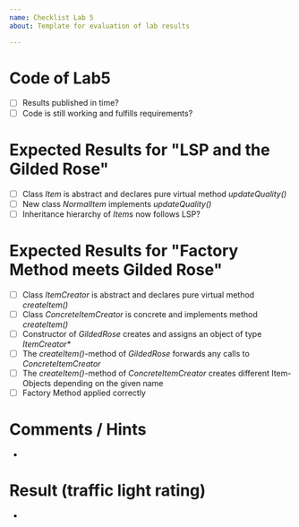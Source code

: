 ```yaml
---
name: Checklist Lab 5
about: Template for evaluation of lab results

---
```


# Code of Lab5
- [ ] Results published in time? 
- [ ] Code is still working and fulfills requirements?

# Expected Results for "LSP and the Gilded Rose" 
- [ ] Class *Item* is abstract and declares pure virtual method *updateQuality()*
- [ ] New class *NormalItem* implements *updateQuality()*
- [ ] Inheritance hierarchy of *Item*s now follows LSP?

# Expected Results for "Factory Method meets Gilded Rose"
- [ ] Class *ItemCreator* is abstract and declares pure virtual method *createItem()*
- [ ] Class *ConcreteItemCreator* is concrete and implements method *createItem()*
- [ ] Constructor of *GildedRose* creates and assigns an object of type *ItemCreator\**
- [ ] The *createItem()*-method of *GildedRose* forwards any calls to *ConcreteItemCreator*
- [ ] The *createItem()*-method of *ConcreteItemCreator* creates different Item-Objects depending on the given name 
- [ ] Factory Method applied correctly

# Comments / Hints
- 

# Result (traffic light rating)
- 
